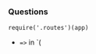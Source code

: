 
### Questions
```
require('.routes')(app)
```

* `=>` in `(
<!--stackedit_data:
eyJoaXN0b3J5IjpbMTEwOTUzMjIsOTc2MTg4NzBdfQ==
-->